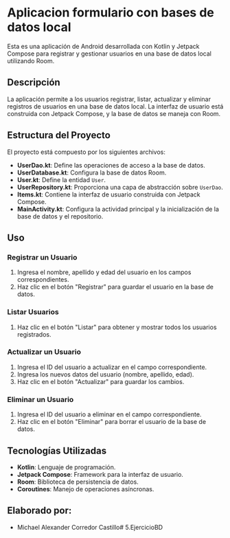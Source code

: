 # Aplicacion formulario con bases de datos local

Esta es una aplicación de Android desarrollada con Kotlin y Jetpack Compose para registrar y gestionar usuarios en una base de datos local utilizando Room.

## Descripción

La aplicación permite a los usuarios registrar, listar, actualizar y eliminar registros de usuarios en una base de datos local. La interfaz de usuario está construida con Jetpack Compose, y la base de datos se maneja con Room.

## Estructura del Proyecto

El proyecto está compuesto por los siguientes archivos:

- **UserDao.kt**: Define las operaciones de acceso a la base de datos.
- **UserDatabase.kt**: Configura la base de datos Room.
- **User.kt**: Define la entidad `User`.
- **UserRepository.kt**: Proporciona una capa de abstracción sobre `UserDao`.
- **Items.kt**: Contiene la interfaz de usuario construida con Jetpack Compose.
- **MainActivity.kt**: Configura la actividad principal y la inicialización de la base de datos y el repositorio.

## Uso

### Registrar un Usuario

1. Ingresa el nombre, apellido y edad del usuario en los campos correspondientes.
2. Haz clic en el botón "Registrar" para guardar el usuario en la base de datos.

### Listar Usuarios

1. Haz clic en el botón "Listar" para obtener y mostrar todos los usuarios registrados.

### Actualizar un Usuario

1. Ingresa el ID del usuario a actualizar en el campo correspondiente.
2. Ingresa los nuevos datos del usuario (nombre, apellido, edad).
3. Haz clic en el botón "Actualizar" para guardar los cambios.

### Eliminar un Usuario

1. Ingresa el ID del usuario a eliminar en el campo correspondiente.
2. Haz clic en el botón "Eliminar" para borrar el usuario de la base de datos.

## Tecnologías Utilizadas

- **Kotlin**: Lenguaje de programación.
- **Jetpack Compose**: Framework para la interfaz de usuario.
- **Room**: Biblioteca de persistencia de datos.
- **Coroutines**: Manejo de operaciones asíncronas.

## Elaborado por:

- Michael Alexander Corredor Castillo#   5 . E j e r c i c i o B D  
 